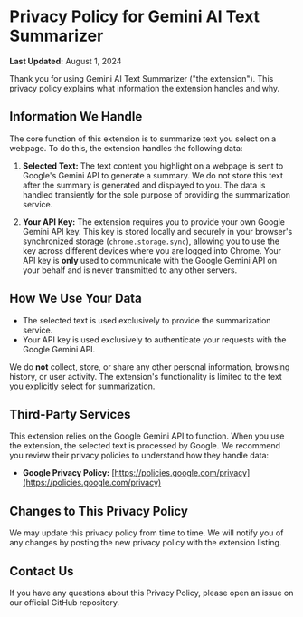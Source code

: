 # Privacy Policy for Gemini AI Text Summarizer

**Last Updated:** August 1, 2024

Thank you for using Gemini AI Text Summarizer ("the extension"). This privacy policy explains what information the extension handles and why.

## Information We Handle

The core function of this extension is to summarize text you select on a webpage. To do this, the extension handles the following data:

1.  **Selected Text:** The text content you highlight on a webpage is sent to Google's Gemini API to generate a summary. We do not store this text after the summary is generated and displayed to you. The data is handled transiently for the sole purpose of providing the summarization service.

2.  **Your API Key:** The extension requires you to provide your own Google Gemini API key. This key is stored locally and securely in your browser's synchronized storage (`chrome.storage.sync`), allowing you to use the key across different devices where you are logged into Chrome. Your API key is **only** used to communicate with the Google Gemini API on your behalf and is never transmitted to any other servers.

## How We Use Your Data

-   The selected text is used exclusively to provide the summarization service.
-   Your API key is used exclusively to authenticate your requests with the Google Gemini API.

We do **not** collect, store, or share any other personal information, browsing history, or user activity. The extension's functionality is limited to the text you explicitly select for summarization.

## Third-Party Services

This extension relies on the Google Gemini API to function. When you use the extension, the selected text is processed by Google. We recommend you review their privacy policies to understand how they handle data:

-   **Google Privacy Policy:** [https://policies.google.com/privacy](https://policies.google.com/privacy)

## Changes to This Privacy Policy

We may update this privacy policy from time to time. We will notify you of any changes by posting the new privacy policy with the extension listing.

## Contact Us

If you have any questions about this Privacy Policy, please open an issue on our official GitHub repository.

